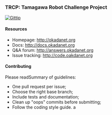 ### TRCP: Tamagawa Robot Challenge Project 

[![Gittip](http://img.shields.io/gittip/OpenCV.png)](https://www.gittip.com/okadahiroyuki/)

#### Resources

* Homepage: <http://okadanet.org>
* Docs: <http://docs.okadanet.org>
* Q&A forum: <http://answers.okadanet.org>
* Issue tracking: <http://code.oakdanet.org>

#### Contributing

Please readSummary of guidelines:

* One pull request per issue;
* Choose the right base branch;
* Include tests and documentation;
* Clean up "oops" commits before submitting;
* Follow the coding style guide.
a
